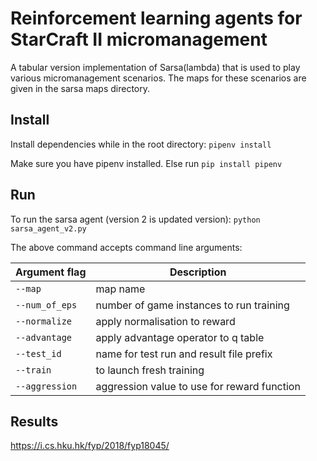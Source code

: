 # Reinforcement learning agents for StarCraft II micromanagement

A tabular version implementation of Sarsa(lambda) that is used to play various micromanagement scenarios. The maps for 
these scenarios are given in the sarsa maps directory.

## Install
Install dependencies while in the root directory:
`pipenv install`

Make sure you have pipenv installed. Else run ```pip install pipenv```

## Run
To run the sarsa agent (version 2 is updated version):
`python sarsa_agent_v2.py`

The above command accepts command line arguments:

| Argument flag | Description |
| --- | --- |
| `--map` | map name |
| `--num_of_eps` | number of game instances to run training |
| `--normalize` | apply normalisation to reward |
| `--advantage` | apply advantage operator to q table |
| `--test_id` | name for test run and result file prefix |
| `--train` | to launch fresh training |
| `--aggression` | aggression value to use for reward function |


## Results
https://i.cs.hku.hk/fyp/2018/fyp18045/
